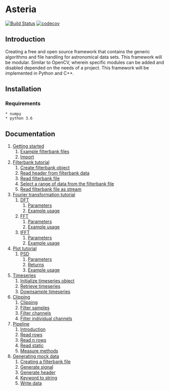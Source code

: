 # Asteria
[![Build Status](https://travis-ci.com/AUAS-Pulsar/Asteria.svg?branch=master)](https://travis-ci.com/AUAS-Pulsar/Asteria)
[![codecov](https://codecov.io/gh/AUAS-Pulsar/Asteria/branch/master/graph/badge.svg)](https://codecov.io/gh/AUAS-Pulsar/Asteria)


## Introduction

Creating a free and open source framework that contains the generic algorithms and file handling for astronomical data sets. This framework will be modular. Similar to OpenCV, wherein specific modules can be added and disabled depended on the needs of a project. This framework will be implemented in Python and C++.

## Installation

### Requirements

    * numpy
    * python 3.6

## Documentation
1. [Getting started](docs/gettingstarted.md)
    1. [Example filterbank files](docs/gettingstarted.md#11-example-filterbank-files)
    2. [Import](docs/gettingstarted.md#12-import)
2. [Filterbank tutorial](docs/filterbank.md)
    1. [Create filterbank object](docs/filterbank.md#21-create-a-filterbank-object)
    2. [Read header from filterbank data](docs/filterbank.md#22-read-the-header-from-filterbank-data)
    3. [Read filterbank file](docs/filterbank.md#23-read-filterbank-file)
    4. [Select a range of data from the filterbank file](docs/filterbank.md#24-select-a-range-of-data-from-the-filterbank-file)
    5. [Read filterbank file as stream](docs/filterbank.md#25-read-filterbank-file-as-stream)
3. [Fourier transformation tutorial](docs/fourier.md)
    1. [DFT](docs/fourier.md#31-dft)
        1. [Parameters](docs/fourier.md#311-parameters)
        2. [Example usage](docs/fourier.md#312-example-usage)
    2. [FFT](docs/fourier.md#32-fft)
        1. [Parameters](docs/fourier.md#321-parameters)
        2. [Example usage](docs/fourier.md#322-example-usage)
    3. [IFFT](docs/fourier.md#33-ifft)
        1. [Parameters](docs/fourier.md#331-parameters)
        2. [Example usage](docs/fourier.md#332-example-usage)
4. [Plot tutorial](docs/plots.md)
    1. [PSD](docs/plots.md#41-psd)
        1. [Parameters](docs/plots.md#411-parameters)
        2. [Returns](docs/plots.md#412-returns)
        1. [Example usage](docs/plots.md#413-example-usage)
5. [Timeseries](docs/timeseries.md)
    1. [Initialize timeseries object](docs/timeseries.md#51-initialize-the-timeseries-object)
    2. [Retrieve timeseries](docs/timeseries.md#521-retrieve-timeseries-object)
    3. [Downsample timeseries](docs/timeseries.md#53-downsample-the-timeseries)
6. [Clipping](docs/clipping.md)
    1. [Clipping](docs/clipping.md#61-clipping)
    2. [Filter samples](docs/clipping.md#62-filter-samples)
    3. [Filter channels](docs/clipping.md#63-filter-channels)
    4. [Filter individual channels](docs/clipping.md#64-filter-individual-channels)
7. [Pipeline](docs/pipeline.md)
    1. [Introduction](docs/pipeline.md#71-introduction)
    2. [Read rows](docs/pipeline.md#72-read-rows)
    3. [Read n rows](docs/pipeline.md#73-read-n-rows)
    3. [Read static](docs/pipeline.md#74-read-static)
    4. [Measure methods](docs/pipeline.md#75-measure-methods)
8. [Generating mock data](docs/generate.md)
    1. [Creating a filterbank file](docs/generate.md#81-creating-a-filterbank-file)
    2. [Generate signal](docs/generate.md#82-generate-signal)
    3. [Generate header](docs/generate.md#83-generate-header)
    4. [Keyword to string](docs/generate.md#84-keyword-to-string)
    5. [Write data](docs/generate.md#85-write-data)
